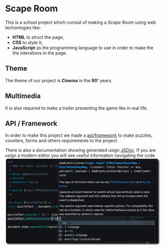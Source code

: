 # Scape Room

This is a school project which consist of making a _Scape Room_ using web
techonlogies like:
- **HTML** to struct the page;
- **CSS** to style it;
- **JavaScript** as the programming language to use in order to make the
the interations in the page.

## Theme

The theme of our project is **Cinema** in the **90'** years. 

## Multimedia

It is also required to make a trailer presenting the game like in real life.

## API / Framework

In order to make this project we made a [api/framework](./api/) to
make puzzles, counters, forms and others requirements to the project.

There is also a documentation showing generated usign 
[JSDoc](https://jsdoc.app/). If you are usign a modern editor you will 
see useful information navigating the code.
![Puzzle tooltip on Visual Studio Code](./screenshots/popup-tooltip-puzzle.png)